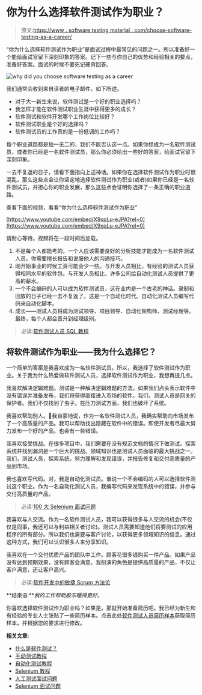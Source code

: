 # 你为什么选择软件测试作为职业？

> 原文:[https://www . software testing material . com/choose-software-testing-as-a-career/](https://www.softwaretestingmaterial.com/choose-software-testing-as-a-career/)

“你为什么选择软件测试作为职业”是面试过程中最常见的问题之一。所以准备好一个能给面试官留下深刻印象的答案。记下一些与你自己的优势和经验相关的要点，准备好答案。面试的时候不要死记硬背回答。

![why did you choose software testing as a career](img/5e86a20c4b821796cf43f9d5372da63c.png)

我们通常会收到来自读者的电子邮件，如下所述。

*   对于大一新生来说，软件测试是一个好的职业选择吗？
*   我怎样才能在软件测试职业生涯中获得更多的成长？
*   软件测试和软件开发哪个工作岗位比较好？
*   软件测试职业是个好的选择吗？
*   软件测试员的工作真的是一份低调的工作吗？

每个职业道路都是独一无二的，我们不能否认这一点。如果你想成为一名软件测试员，或者你已经是一名软件测试员，那么你必须给出一些好的答案，给面试官留下深刻印象。

一去不复返的日子，请看下面指向上述神话。如果你在选择软件测试作为职业时很混乱，那么这些点会让你坚定地选择软件测试作为职业(或者)如果你已经是一名软件测试员，并担心你的职业发展，那么这些点会证明你选择了一条正确的职业道路。

查看下面的视频，看看“你为什么选择软件测试作为职业”

[https://www.youtube.com/embed/X9xpLu-eJPA?rel=0](https://www.youtube.com/embed/X9xpLu-eJPA?rel=0)

请耐心等待。视频将在一段时间后加载。

1.  不是每个人都能考的。一个人应该需要良好的分析技能才能成为一名软件测试人员。你需要擅长报告和说服他人的沟通技巧。
2.  刚开始事业的时候工资可能会少一些。与开发人员相比，有经验的测试人员获得相同水平的软件包。与开发人员相比，许多公司给自动化测试人员提供了更高的薪水。
3.  一个不会编码的人可以成为软件测试员，这在业内是一个古老的神话。录制和回放的日子已经一去不复返了。这是一个自动化时代。自动化测试人员编写代码来自动化脚本。
4.  成长——测试人员将成为测试领导、项目领导、自动化架构师、测试经理等。最终，每个人都会晋升到经理级别。

> 必读:[软件测试人员 SQL 教程](https://www.softwaretestingmaterial.com/sql-tutorial-complete/)

## 将软件测试作为职业——我为什么选择它？

一个简单的答案是我喜欢成为一名软件测试员。所以，我选择了软件测试作为职业。关于我为什么热爱做软件测试人员，选择软件测试作为职业，我想再提几点。

我喜欢解决逻辑难题。测试是一种解决逻辑难题的方法。如果我们点头表示软件中没有错误并准备发布，我们将获得直接进入市场的软件。我们，测试人员是网关的保护者。我们不仅找到了虫子。在压力测试方面，我们也破坏了系统。

我喜欢帮助别人。🙂我自豪地说，作为一名软件测试人员，我确实帮助向市场发布了一个高质量的产品。我可以帮助找出隐藏在软件中的错误。即使开发者尽最大努力发布一个好的产品，也会有一些错误。

我喜欢接受挑战。在很多项目中，我们需要在没有规范文档的情况下做测试。探索系统并找到漏洞是一个巨大的挑战。领域知识也是测试人员面临的最大挑战之一。我们，测试人员，探索系统，努力理解和发现错误，并报告修复和交付高质量的产品到市场。

我也喜欢写代码。对，我是自动化测试员。谁说一个不会编码的人可以选择软件测试这个职业。作为一名自动化测试人员，我编写代码来发现系统中的错误，并参与交付高质量的产品。

> 必读:[100 大 Selenium 面试问题](https://www.softwaretestingmaterial.com/selenium-interview-questions/)

我喜欢与人交流。作为一名软件测试人员，我可以获得很多与人交流的机会(不仅仅是同事，我还可以与利益相关者讨论)。测试人员需要知道他们将要测试的应用程序的所有部分。所以我们也需要与客户讨论，以获得更多领域知识的信息。通过这种方式，我们可以认识很多人来分享知识。

我喜欢在一个交付优质产品的团队中工作。顾客花很多钱购买一件产品。如果产品没有达到预期效果，没有顾客会满意。我扮演的角色是提供高质量的产品，不仅让客户满意，还让客户高兴。

> 必读:[软件开发中的敏捷 Scrum 方法论](https://www.softwaretestingmaterial.com/agile-scrum-methodology/)

**结束语:***我的工作帮助股东睡得更好。*

你喜欢选择软件测试作为职业吗？如果是，那就开始准备简历吧。我已经为新生和有经验的专业人士张贴了一些简历样本。点击此处[软件测试人员简历样本](https://www.softwaretestingmaterial.com/sample-resume-for-software-testers-freshers-and-experienced/)获取简历样本，并根据您的要求进行修改。

**相关文章:**

*   [什么是软件测试？](https://www.softwaretestingmaterial.com/software-testing/)
*   [手动测试教程](https://www.softwaretestingmaterial.com/manual-testing-tutorial/)
*   [自动化测试教程](https://www.softwaretestingmaterial.com/automation-testing-tutorial/)
*   [Selenium 教程](https://www.softwaretestingmaterial.com/selenium-tutorial/)
*   [人工测试面试问题](https://www.softwaretestingmaterial.com/100-software-testing-interview-questions/)
*   [Selenium 面试问题](https://www.softwaretestingmaterial.com/selenium-interview-questions/)
